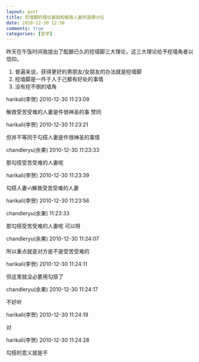 ```yaml
---
layout: post
title: 挖墙脚的理论基础和解救人妻的道德讨论
date: 2010-12-30 12:58
comments: true
categories: [哲学]
---
```


昨天在午饭时间我提出了酝酿已久的挖墙脚三大理论，这三大理论给予挖墙角者以信仰。
<ol>
	<li>普遍来说，获得更好的男朋友/女朋友的办法就是挖墙脚</li>
	<li>挖墙脚是一件于人于己都有好处的事情</li>
	<li>没有挖不倒的墙角</li></ol>
harikali(李贺) 2010-12-30 11:23:09

解救受苦受难的人妻是件很神圣的事   赞同

harikali(李贺) 2010-12-30 11:23:21

但并不等同于勾搭人妻是件很神圣的事情

chandleryu(余果) 2010-12-30 11:23:33

那勾搭受苦受难的人妻呢

harikali(李贺) 2010-12-30 11:23:39

勾搭人妻=\解救受苦受难的人妻

harikali(李贺) 2010-12-30 11:23:56

chandleryu(余果) 11:23:33

那勾搭受苦受难的人妻呢     可以呀

chandleryu(余果) 2010-12-30 11:24:07

所以重点就是对方是不是受苦受难的

harikali(李贺) 2010-12-30 11:24:11

但这里就没必要用勾搭了

chandleryu(余果) 2010-12-30 11:24:17

不好听

harikali(李贺) 2010-12-30 11:24:19

对

harikali(李贺) 2010-12-30 11:24:28

勾搭的意义就是不

